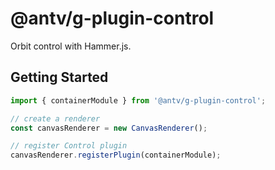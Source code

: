 # @antv/g-plugin-control

Orbit control with Hammer.js.

## Getting Started

```js
import { containerModule } from '@antv/g-plugin-control';

// create a renderer
const canvasRenderer = new CanvasRenderer();

// register Control plugin
canvasRenderer.registerPlugin(containerModule);
```
